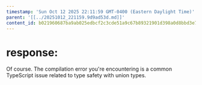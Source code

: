 ```yaml
---
timestamp: 'Sun Oct 12 2025 22:11:59 GMT-0400 (Eastern Daylight Time)'
parent: '[[../20251012_221159.9d9ad53d.md]]'
content_id: b021960687ba9ab025edbcf2c3cde51a9c67b89321901d398a0d8bbd3e710c02
---
```


# response:

Of course. The compilation error you're encountering is a common TypeScript issue related to type safety with union types.
